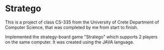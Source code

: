 # Stratego

This is a project of class CS-335 from the University of Crete Department of Computer Science, that was completed by me from start to finish. 

Implemented the strategy-board game "Stratego" which supports 2 players on the same computer.
It was created using the JAVA language.
